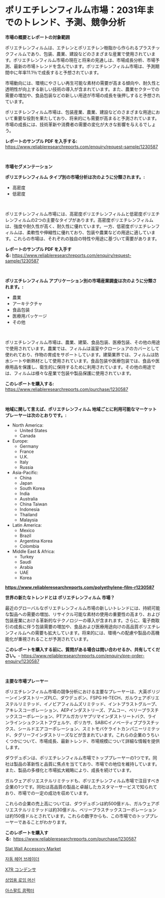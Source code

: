 <p><h1>ポリエチレンフィルム市場：2031年までのトレンド、予測、競争分析</h1></p><p><strong>市場の概要とレポートの対象範囲</strong></p>
<p><p>ポリエチレンフィルムは、エチレンとポリエチレン樹脂から作られるプラスチックフィルムであり、包装、農業、建設などのさまざまな産業で使用されています。ポリエチレンフィルム市場の現在と将来の見通しは、市場成長分析、市場予測、最新の市場トレンドを含んでいます。ポリエチレンフィルム市場は、予測期間中に年率11.1％で成長すると予想されています。</p><p>市場動向には、環境にやさしい再生可能な素材の需要が高まる傾向や、耐久性と透明性が向上する新しい技術の導入が含まれています。また、農業セクターでの需要の増加や、食品包装などの新しい用途が市場の成長を後押しすると予想されています。</p><p>ポリエチレンフィルム市場は、包装産業、農業、建設などのさまざまな用途において重要な役割を果たしており、将来的にも需要が高まると予測されています。市場の成長には、技術革新や消費者の需要の変化が大きな影響を与えるでしょう。</p></p>
<p><strong>レポートのサンプル PDF を入手する:</strong> <a href="https://www.reliableresearchreports.com/enquiry/request-sample/1230587">https://www.reliableresearchreports.com/enquiry/request-sample/1230587</a></p>
<p>&nbsp;</p>
<p><strong>市場セグメンテーション</strong></p>
<p><strong>ポリエチレンフィルム タイプ別の市場分析は次のように分類されます。:</strong></p>
<p><ul><li>高密度</li><li>低密度</li></ul></p>
<p>&nbsp;</p>
<p><p>ポリエチレンフィルム市場には、高密度ポリエチレンフィルムと低密度ポリエチレンフィルムの2つの主要なタイプがあります。高密度ポリエチレンフィルムは、強度や耐久性が高く、耐久性に優れています。一方、低密度ポリエチレンフィルムは、柔軟性や伸縮性に優れており、包装や農業などの用途に適しています。これらの市場は、それぞれの独自の特性や用途に基づいて需要があります。</p></p>
<p><strong>レポートのサンプル PDF を入手する:</strong>&nbsp;<a href="https://www.reliableresearchreports.com/enquiry/request-sample/1230587">https://www.reliableresearchreports.com/enquiry/request-sample/1230587</a></p>
<p>&nbsp;</p>
<p><strong> ポリエチレンフィルム アプリケーション別の市場産業調査は次のように分類されます。:</strong></p>
<p><ul><li>農業</li><li>アーキテクチャ</li><li>食品包装</li><li>医療用パッケージ</li><li>その他</li></ul></p>
<p>&nbsp;</p>
<p><p>ポリエチレンフィルム市場は、農業、建築、食品包装、医療包装、その他の用途で使用されています。農業では、フィルムは温室やクローシュアのカバーとして使われており、作物の育成をサポートしています。建築業界では、フィルムは防水シートや断熱材として使用されています。食品包装や医療包装では、食品や医療用品を保護し、衛生的に保持するために利用されています。その他の用途では、フィルムは様々な産業で包装や製品保護に使用されています。</p></p>
<p><strong>このレポートを購入する:</strong>&nbsp; <a href="https://www.reliableresearchreports.com/purchase/1230587">https://www.reliableresearchreports.com/purchase/1230587</a></p>
<p>&nbsp;</p>
<p><strong>地域に関して言えば、ポリエチレンフィルム 地域ごとに利用可能なマーケットプレーヤーは次のとおりです。:</strong></p>
<p><ul>
    <li>
        North America:
        <ul>
            <li>United States</li>
            <li>Canada</li>
        </ul>
    </li>
    <li>
        Europe:
        <ul>
            <li>Germany</li>
            <li>France</li>
            <li>U.K.</li>
            <li>Italy</li>
            <li>Russia</li>
        </ul>
    </li>
    <li>
        Asia-Pacific:
        <ul>
            <li>China</li>
            <li>Japan</li>
            <li>South Korea</li>
            <li>India</li>
            <li>Australia</li>
            <li>China Taiwan</li>
            <li>Indonesia</li>
            <li>Thailand</li>
            <li>Malaysia</li>
        </ul>
    </li>
    <li>
        Latin America:
        <ul>
            <li>Mexico</li>
            <li>Brazil</li>
            <li>Argentina Korea</li>
            <li>Colombia</li>
        </ul>
    </li>
    <li>
        Middle East & Africa:
        <ul>
            <li>Turkey</li>
            <li>Saudi</li>
            <li>Arabia</li>
            <li>UAE</li>
            <li>Korea</li>
        </ul>
    </li>
    </ul></p>
<p><strong><a href="https://www.reliableresearchreports.com/polyethylene-film-r1230587">https://www.reliableresearchreports.com/polyethylene-film-r1230587</a></strong>&nbsp;</p>
<p><strong>世界の新たなトレンドとは ポリエチレンフィルム 市場？</strong></p>
<p><p>最近のグローバルなポリエチレンフィルム市場の新しいトレンドには、持続可能な製品への需要の増加、リサイクル可能な素材の使用の重要性の高まり、および包装産業における革新的なテクノロジーの導入が含まれます。さらに、電子商取引の成長に伴う包装需要の増加や、食品および医療用途向けの高品質ポリエチレンフィルムへの需要も拡大しています。将来的には、環境への配慮や製品の高機能化が重視されることが予測されています。</p></p>
<p><strong>このレポートを購入する前に、質問がある場合は問い合わせるか、共有してください。</strong>- <a href="https://www.reliableresearchreports.com/enquiry/pre-order-enquiry/1230587">https://www.reliableresearchreports.com/enquiry/pre-order-enquiry/1230587</a></p>
<p>&nbsp;</p>
<p><strong>主要な市場プレーヤー</strong></p>
<p><p>ポリエチレンフィルム市場の競争分析における主要なプレーヤーは、大英ポリジーンインダストリーズPLC、ダウデュポン、FSPG HI-TECH、ガルウェアポリエステルリミテッド、イノビアフィルムズリミテッド、イントプラストグループ、アキレスコーポレーション、AEPインダストリーズ、アムコー、ベリープラスチックスコーポレーション、PTアルガカリヤプリマインダストリートバク、ラインラインシュクンストフヴェルケ、ポリカサ、SABICイノベーティブプラスチックス、シールドエアコーポレーション、スミトモバケライトカンパニーリミテッド、タグリーフインダストリーズなどが含まれています。これらの企業のうちいくつかについて、市場成長、最新トレンド、市場規模について詳細な情報を提供します。</p><p>ダウデュポンは、ポリエチレンフィルム市場でトッププレーヤーの1つです。同社は製品の革新性と品質に焦点を当てており、市場での地位を維持しています。また、製品の多様化と市場拡大戦略により、成長を続けています。</p><p>ガルウェアポリエステルリミテッドも、ポリエチレンフィルム市場で注目すべき企業の1つです。同社は高品質の製品と卓越したカスタマーサービスで知られており、市場での一定の成功を収めています。</p><p>これらの企業の売上高については、ダウデュポンは約500億ドル、ガルウェアポリエステルリミテッドは約30億ドル、ベリープラスチックスコーポレーションは約150億ドルとされています。これらの数字からも、この市場でのトッププレーヤーであることがわかります。</p></p>
<p><strong>このレポートを購入する:</strong>&nbsp;&nbsp;<a href="https://www.reliableresearchreports.com/purchase/1230587">https://www.reliableresearchreports.com/purchase/1230587</a></p>
<p><p><a href="https://github.com/abdelrhmankishk22/Market-Research-Report-List-4/blob/main/slat-wall-accessory-market.md">Slat Wall Accessory Market</a></p><p><a href="https://github.com/akzkkws047661437/Market-Research-Report-List-1/blob/main/490304928743.md">자동 헤어 브레이더</a></p><p><a href="https://github.com/lrlmopnhwd79300/Market-Research-Report-List-1/blob/main/299421131276.md">X7R コンデンサ</a></p><p><a href="https://github.com/vsckjg50460/Market-Research-Report-List-1/blob/main/741724928744.md">상업용 로잉 머신</a></p><p><a href="https://medium.com/@dudleyferry/%EC%95%84%EC%8A%A4%ED%8C%94%ED%8A%B8-%EC%95%95%EC%B6%95%EA%B8%B0-%EC%8B%9C%EC%9E%A5-%EC%A0%95%EB%B3%B4-%EC%8B%9C%EC%9E%A5-%EB%8F%99%ED%96%A5-%EC%84%B1%EC%9E%A5-2024%EB%85%84%EB%B6%80%ED%84%B0-2031%EB%85%84%EA%B9%8C%EC%A7%80-%EC%98%88%EC%83%81%EB%90%A8-e313935b1760">아스팔트 콤팩터</a></p></p>